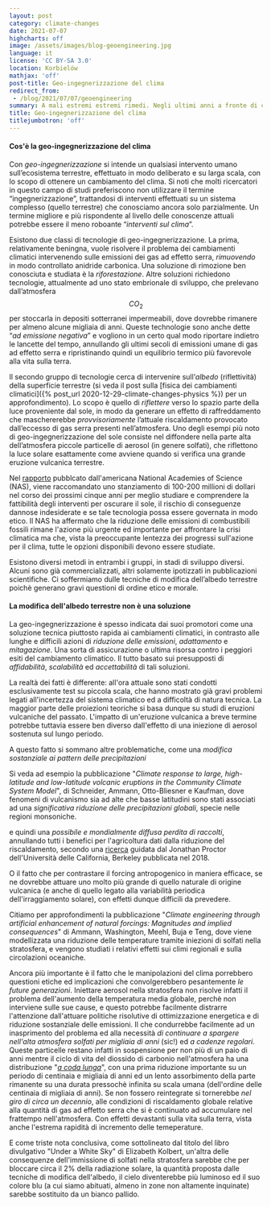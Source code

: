 ```yaml
---
layout: post
category: climate-changes
date: 2021-07-07
highcharts: off
image: /assets/images/blog-geoengineering.jpg
language: it
license: 'CC BY-SA 3.0'
location: Korbielów
mathjax: 'off'
post-title: Geo-ingegnerizzazione del clima
redirect_from:
 - /blog/2021/07/07/geoengineering
summary: A mali estremi estremi rimedi. Negli ultimi anni a fronte di cambiamenti del clima senza precedenti, sono state proposte alcune soluzioni rischiose per porre fine alla catena dei disastri climatici, o almeno per tentare di rallentarne la sua corsa. Questi metodi, raggruppati sotto il titolo di <i>geo-ingegneria del clima</i>, mirano a ridurre l'impatto dei gas serra sulle temperature globali.
title: Geo-ingegnerizzazione del clima
titlejumbotron: 'off'
---
```

#### Cos'è la geo-ingegnerizzazione del clima

Con *geo-ingegnerizzazione* si intende un qualsiasi intervento umano sull’ecosistema terrestre,
effettuato in modo deliberato e su larga scala, con lo scopo di ottenere un cambiamento del clima.
Si noti che molti ricercatori in questo campo di studi preferiscono non utilizzare il termine
“ingegnerizzazione”, trattandosi di interventi effettuati su un sistema complesso
(quello terrestre) che conosciamo ancora solo parzialmente.
Un termine migliore e più rispondente al livello delle conoscenze attuali potrebbe essere il meno
roboante “*interventi sul clima*”.

Esistono due classi di tecnologie di geo-ingegnerizzazione. La prima, relativamente beningna,
vuole risolvere il problema dei cambiamenti climatici intervenendo sulle emissioni dei gas ad
effetto serra, *rimuovendo* in modo controllato anidride carbonica.
Una soluzione di rimozione ben conosciuta e studiata è la *riforestazione*.
Altre soluzioni richiedono tecnologie, attualmente ad uno stato embrionale di sviluppo, che
prelevano dall’atmosfera $$CO_2$$ per stoccarla in depositi sotterranei impermeabili, dove dovrebbe
rimanere per almeno alcune migliaia di anni.
Queste technologie sono anche dette “*ad emissione negativa*” e vogliono in un certo qual modo
riportare indietro le lancette del tempo, annullando gli ultimi secoli di emissioni umane di gas
ad effetto serra e ripristinando quindi un equilibrio termico più favorevole alla vita sulla terra.

Il secondo gruppo di tecnologie cerca di intervenire sull’*albedo* (riflettività) della superficie
terrestre
(si veda il post sulla [fisica dei cambiamenti climatici]({% post_url 2020-12-29-climate-changes-physics %})
per un approfondimento).
Lo scopo è quello di *riflettere* verso lo spazio parte della luce proveniente dal sole, in modo da
generare un effetto di raffreddamento che maschererebbe *provvisoriamente* l’attuale riscaldamento
provocato dall’eccesso di gas serra presenti nell’atmosfera.
Uno degli esempi più noto di geo-ingegnerizzazione del sole consiste nel diffondere nella parte
alta dell’atmosfera piccole particelle di aerosol (in genere solfati), che riflettono la luce
solare esattamente come avviene quando si verifica una grande eruzione vulcanica terrestre.

<div class="bd-callout bd-callout-warning">
<p>
Nel
<a href="https://www.nap.edu/catalog/25762/reflecting-sunlight-recommendations-for-solar-geoengineering-research-and-research-governance">
rapporto</a>
pubblcato dall'americana National Academies of Science (NAS), viene raccomandato uno stanziamento
di 100-200 millioni di dollari nel corso dei prossimi cinque anni per meglio studiare e comprendere
la fattibilità degli interventi per oscurare il sole, il rischio di conseguenze dannose indesiderate
e se tale tecnologia possa essere governata in modo etico.
Il NAS ha affermato che la riduzione delle emissioni di combustibili fossili rimane l'azione più
urgente ed importante per affrontare la crisi climatica ma che, vista la preoccupante lentezza dei
progressi sull'azione per il clima, tutte le opzioni disponibili devono essere studiate.
</p>
</div>

Esistono diversi metodi in entrambi i gruppi, in stadi di sviluppo diversi.
Alcuni sono già commercializzati, altri solamente ipotizzati in pubblicazioni scientifiche.
Ci soffermiamo dulle tecniche di modifica dell’albedo terrestre poichè generano gravi questioni
di ordine etico e morale.

#### La modifica dell'albedo terrestre non è una soluzione

La geo-ingegnerizzazione è spesso indicata dai suoi promotori come una soluzione tecnica piuttosto
rapida ai cambiamenti climatici, in contrasto alle lunghe e difficili azioni di
*riduzione delle emissioni*, *adattamento* e *mitagazione*.
Una sorta di assicurazione o ultima risorsa contro i peggiori esiti del cambiamento climatico.
Il tutto basato sui presupposti di *affidabilità*, *scalabilità* ed *accettabilità* di tali soluzioni.

La realtà dei fatti è differente: all'ora attuale sono stati condotti esclusivamente test su piccola
scala, che hanno mostrato già gravi problemi legati all'incertezza del sistema climatico ed a
difficoltà di natura tecnica. La maggior parte delle proiezioni teoriche si basa dunque su studi di
eruzioni vulcaniche del passato.
L'impatto di un'eruzione vulcanica a breve termine potrebbe tuttavia essere ben diverso dall'effetto
di una iniezione di aerosol sostenuta sul lungo periodo.

A questo fatto si sommano altre problematiche, come una
*modifica sostanziale ai pattern delle precipitazioni*

<div class="bd-callout bd-callout-info">
<p>
Si veda ad esempio la pubblicazione
"<i>Climate response to large, high-latitude and low-latitude volcanic eruptions in the Community
Climate System Model</i>", di Schneider, Ammann, Otto-Bliesner e Kaufman,
dove fenomeni di vulcanismo sia ad alte che basse latitudini sono stati associati ad una
<i>significativa riduzione delle precipitazioni globali</i>, specie nelle regioni monsoniche.
</p>
</div>

e quindi una *possibile e mondialmente diffusa perdita di raccolti*, annullando tutti i benefici
per l'agricoltura dati dalla riduzione del riscaldamento, secondo una
<a href="https://www.nature.com/articles/s41586-018-0417-3">ricerca</a> guidata dal
Jonathan Proctor dell'Università delle California, Berkeley pubblicata nel 2018.

O il fatto che per contrastare il forcing antropogenico in maniera efficace, se ne dovrebbe
attuare uno molto più grande di quello naturale di origine vulcanica (e anche di quello legato
alla variabilità periodica dell'irraggiamento solare), con effetti dunque difficili da prevedere.

<div class="bd-callout bd-callout-info">
<p>
Citiamo per approfondimenti la pubblicazione
"<i>Climate engineering through artificial enhancement of natural forcings:
Magnitudes and implied consequences</i>" di Ammann, Washington, Meehl, Buja e Teng,
dove viene modellizzata una riduzione delle temperature tramite iniezioni di solfati
nella stratosfera, e vengono studiati i relativi effetti sui climi regionali e sulla
circolazioni oceaniche.
</p>
</div>

Ancora più importante è il fatto che le manipolazioni del clima porrebbero questioni etiche
ed implicazioni che convolgerebbero pesantemente *le future generazioni*.
Iniettare aerosol nella stratosfera non risolve infatti il problema dell'aumento della temperatura
media globale, perchè non interviene sulle sue cause, e questo potrebbe facilmente distrarre
l'attenzione dall'attuare politiche risolutive di ottimizzazione energetica e di riduzione
sostanziale delle emissioni.
Il che condurrebbe facilmente ad un inasprimento del problema ed alla necessità *di continuare a
spargere nell'alta atmosfera solfati per migliaia di anni* (sic!) ed *a cadenze regolari*.
Queste particelle restano infatti in sospensione per non più di un paio di anni mentre il ciclo
di vita del diossido di carbonio nell'atmosfera ha una distribuzione
"[*a coda lunga*](https://it.wikipedia.org/wiki/Coda_lunga)",
con una prima riduzione importante su un periodo di centinaia e migliaia di anni ed un lento
assorbimento della parte rimanente su una durata pressochè infinita su scala umana
(dell'ordine delle centinaia di migliaia di anni).
Se non fossero reintegrate si tornerebbe *nel giro di circa un decennio*, alle condizioni di
riscaldamento globale relative alla quantità di gas ad effetto serra che si è continuato ad
accumulare nel frattempo nell'atmosfera. Con effetti devastanti sulla vita sulla terra,
vista anche l'estrema rapidità di incremento delle temeperature.

E come triste nota conclusiva, come sottolineato dal titolo del libro divulgativo "Under a White Sky"
di Elizabeth Kolbert, un'altra delle consequenze dell'immissione di solfati nella stratosfera
sarebbe che per bloccare circa il 2% della radiazione solare, la quantità proposta dalle tecniche di
modifica dell'albedo, il cielo diventerebbe più luminoso ed il suo colore blu (a cui siamo abituati,
almeno in zone non altamente inquinate) sarebbe sostituito da un bianco pallido.
